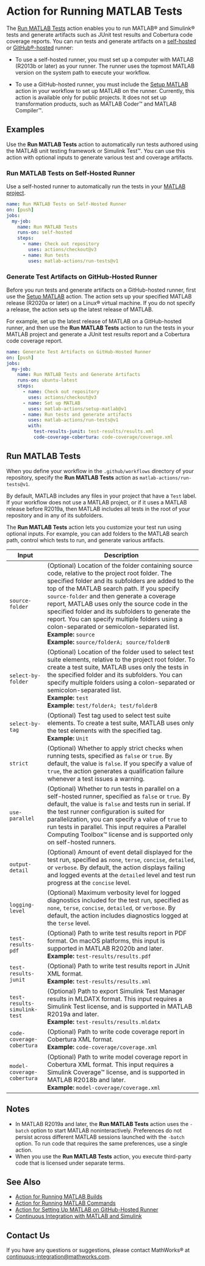 # Action for Running MATLAB Tests

The [Run MATLAB Tests](#run-matlab-tests) action enables you to run MATLAB&reg; and Simulink&reg; tests and generate artifacts such as JUnit test results and Cobertura code coverage reports. You can run tests and generate artifacts on a [self-hosted](https://docs.github.com/en/free-pro-team@latest/actions/hosting-your-own-runners/about-self-hosted-runners) or [GitHub&reg;-hosted](https://docs.github.com/en/free-pro-team@latest/actions/reference/specifications-for-github-hosted-runners) runner:

- To use a self-hosted runner, you must set up a computer with MATLAB (R2013b or later) as your runner. The runner uses the topmost MATLAB version on the system path to execute your workflow.

- To use a GitHub-hosted runner, you must include the [Setup MATLAB](https://github.com/matlab-actions/setup-matlab/) action in your workflow to set up MATLAB on the runner. Currently, this action is available only for public projects. It does not set up transformation products, such as MATLAB Coder&trade; and MATLAB Compiler&trade;.

## Examples
Use the **Run MATLAB Tests** action to automatically run tests authored using the MATLAB unit testing framework or Simulink Test&trade;. You can use this action with optional inputs to generate various test and coverage artifacts.

### Run MATLAB Tests on Self-Hosted Runner
Use a self-hosted runner to automatically run the tests in your [MATLAB project](https://www.mathworks.com/help/matlab/projects.html).

```yaml
name: Run MATLAB Tests on Self-Hosted Runner
on: [push]
jobs:
  my-job:
    name: Run MATLAB Tests
    runs-on: self-hosted
    steps:
      - name: Check out repository
        uses: actions/checkout@v3
      - name: Run tests
        uses: matlab-actions/run-tests@v1
```

### Generate Test Artifacts on GitHub-Hosted Runner
Before you run tests and generate artifacts on a GitHub-hosted runner, first use the [Setup MATLAB](https://github.com/matlab-actions/setup-matlab/) action. The action sets up your specified MATLAB release (R2020a or later) on a Linux&reg; virtual machine. If you do not specify a release, the action sets up the latest release of MATLAB.

For example, set up the latest release of MATLAB on a GitHub-hosted runner, and then use the **Run MATLAB Tests** action to run the tests in your MATLAB project and generate a JUnit test results report and a Cobertura code coverage report.

```yaml
name: Generate Test Artifacts on GitHub-Hosted Runner
on: [push]
jobs:
  my-job:
    name: Run MATLAB Tests and Generate Artifacts
    runs-on: ubuntu-latest
    steps:
      - name: Check out repository
        uses: actions/checkout@v3
      - name: Set up MATLAB
        uses: matlab-actions/setup-matlab@v1
      - name: Run tests and generate artifacts
        uses: matlab-actions/run-tests@v1
        with:
          test-results-junit: test-results/results.xml
          code-coverage-cobertura: code-coverage/coverage.xml
```
## Run MATLAB Tests
When you define your workflow in the `.github/workflows` directory of your repository, specify the **Run MATLAB Tests** action as `matlab-actions/run-tests@v1`.

By default, MATLAB includes any files in your project that have a `Test` label. If your workflow does not use a MATLAB project, or if it uses a MATLAB release before R2019a, then MATLAB includes all tests in the root of your repository and in any of its subfolders.

The **Run MATLAB Tests** action lets you customize your test run using optional inputs. For example, you can add folders to the MATLAB search path, control which tests to run, and generate various artifacts.

Input                     | Description
------------------------- | ---------------
`source-folder`            | (Optional) Location of the folder containing source code, relative to the project root folder. The specified folder and its subfolders are added to the top of the MATLAB search path. If you specify `source-folder` and then generate a coverage report, MATLAB uses only the source code in the specified folder and its subfolders to generate the report. You can specify multiple folders using a colon-separated or semicolon-separated list.<br/>**Example:** `source`<br/>**Example:** `source/folderA; source/folderB`
`select-by-folder`          | (Optional) Location of the folder used to select test suite elements, relative to the project root folder. To create a test suite, MATLAB uses only the tests in the specified folder and its subfolders. You can specify multiple folders using a colon-separated or semicolon-separated list.<br/>**Example:** `test`<br/>**Example:** `test/folderA; test/folderB`
`select-by-tag`             | (Optional) Test tag used to select test suite elements. To create a test suite, MATLAB uses only the test elements with the specified tag.<br/>**Example:** `Unit`
`strict`                  | (Optional) Whether to apply strict checks when running tests, specified as `false` or `true`. By default, the value is `false`. If you specify a value of `true`, the action generates a qualification failure whenever a test issues a warning.
`use-parallel`              | (Optional) Whether to run tests in parallel on a self-hosted runner, specified as `false` or `true`. By default, the value is `false` and tests run in serial. If the test runner configuration is suited for parallelization, you can specify a value of `true` to run tests in parallel. This input requires a Parallel Computing Toolbox&trade; license and is supported only on self-hosted runners.
`output-detail`            | (Optional) Amount of event detail displayed for the test run, specified as `none`, `terse`, `concise`, `detailed`, or `verbose`. By default, the action displays failing and logged events at the `detailed` level and test run progress at the `concise` level.
`logging-level`            | (Optional) Maximum verbosity level for logged diagnostics included for the test run, specified as `none`, `terse`, `concise`, `detailed`, or `verbose`. By default, the action includes diagnostics logged at the `terse` level. 
`test-results-pdf`          | (Optional) Path to write test results report in PDF format. On macOS platforms, this input is supported in MATLAB R2020b and later.<br/>**Example:** `test-results/results.pdf`
`test-results-junit`        | (Optional) Path to write test results report in JUnit XML format.<br/>**Example:** `test-results/results.xml`
`test-results-simulink-test` | (Optional) Path to export Simulink Test Manager results in MLDATX format. This input requires a Simulink Test license, and is supported in MATLAB R2019a and later.<br/>**Example:** `test-results/results.mldatx`
`code-coverage-cobertura`   | (Optional) Path to write code coverage report in Cobertura XML format.<br/>**Example:** `code-coverage/coverage.xml`
`model-coverage-cobertura`  | (Optional) Path to write model coverage report in Cobertura XML format. This input requires a Simulink Coverage™ license, and is supported in MATLAB R2018b and later.<br/>**Example:** `model-coverage/coverage.xml`

## Notes
* In MATLAB R2019a and later, the **Run MATLAB Tests** action uses  the `-batch` option to start MATLAB noninteractively. Preferences do not persist across different MATLAB sessions launched with the `-batch` option. To run code that requires the same preferences, use a single action.
* When you use the **Run MATLAB Tests** action, you execute third-party code that is licensed under separate terms.

## See Also
- [Action for Running MATLAB Builds](https://github.com/matlab-actions/run-build/)
- [Action for Running MATLAB Commands](https://github.com/matlab-actions/run-command/)
- [Action for Setting Up MATLAB on GitHub-Hosted Runner](https://github.com/matlab-actions/setup-matlab/)
- [Continuous Integration with MATLAB and Simulink](https://www.mathworks.com/solutions/continuous-integration.html)

## Contact Us
If you have any questions or suggestions, please contact MathWorks&reg; at [continuous-integration@mathworks.com](mailto:continuous-integration@mathworks.com).
